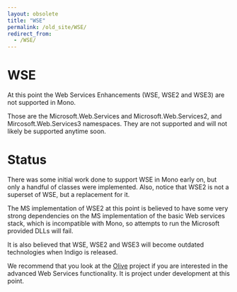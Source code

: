 ```yaml
---
layout: obsolete
title: "WSE"
permalink: /old_site/WSE/
redirect_from:
  - /WSE/
---
```


WSE
===

At this point the Web Services Enhancements (WSE, WSE2 and WSE3) are not supported in Mono.

Those are the Microsoft.Web.Services and Microsoft.Web.Services2, and Mircosoft.Web.Services3 namespaces. They are not supported and will not likely be supported anytime soon.

Status
======

There was some initial work done to support WSE in Mono early on, but only a handful of classes were implemented. Also, notice that WSE2 is not a superset of WSE, but a replacement for it.

The MS implementation of WSE2 at this point is believed to have some very strong dependencies on the MS implementation of the basic Web services stack, which is incompatible with Mono, so attempts to run the Microsoft provided DLLs will fail.

It is also believed that WSE, WSE2 and WSE3 will become outdated technologies when Indigo is released.

We recommend that you look at the [Olive]({{site.github.url}}/old_site/Olive "Olive") project if you are interested in the advanced Web Services functionality. It is project under development at this point.

